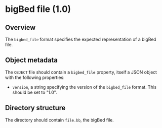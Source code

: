 

# bigBed file (1.0)

## Overview

The `bigbed_file` format specifies the expected representation of a bigBed file.

## Object metadata

The `OBJECT` file should contain a `bigbed_file` property, itself a JSON object with the following properties:

- `version`, a string specifying the version of the `bigbed_file` format.
  This should be set to "1.0".

## Directory structure

The directory should contain `file.bb`, the bigBed file.
